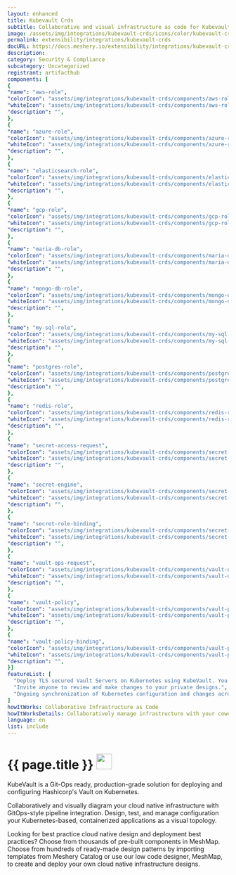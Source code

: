 ```yaml
---
layout: enhanced
title: Kubevault Crds
subtitle: Collaborative and visual infrastructure as code for Kubevault Crds
image: /assets/img/integrations/kubevault-crds/icons/color/kubevault-crds-color.svg
permalink: extensibility/integrations/kubevault-crds
docURL: https://docs.meshery.io/extensibility/integrations/kubevault-crds
description: 
category: Security & Compliance
subcategory: Uncategorized
registrant: artifacthub
components: [
{
"name": "aws-role",
"colorIcon": "assets/img/integrations/kubevault-crds/components/aws-role/icons/color/aws-role-color.svg",
"whiteIcon": "assets/img/integrations/kubevault-crds/components/aws-role/icons/white/aws-role-white.svg",
"description": "",
},
{
"name": "azure-role",
"colorIcon": "assets/img/integrations/kubevault-crds/components/azure-role/icons/color/azure-role-color.svg",
"whiteIcon": "assets/img/integrations/kubevault-crds/components/azure-role/icons/white/azure-role-white.svg",
"description": "",
},
{
"name": "elasticsearch-role",
"colorIcon": "assets/img/integrations/kubevault-crds/components/elasticsearch-role/icons/color/elasticsearch-role-color.svg",
"whiteIcon": "assets/img/integrations/kubevault-crds/components/elasticsearch-role/icons/white/elasticsearch-role-white.svg",
"description": "",
},
{
"name": "gcp-role",
"colorIcon": "assets/img/integrations/kubevault-crds/components/gcp-role/icons/color/gcp-role-color.svg",
"whiteIcon": "assets/img/integrations/kubevault-crds/components/gcp-role/icons/white/gcp-role-white.svg",
"description": "",
},
{
"name": "maria-db-role",
"colorIcon": "assets/img/integrations/kubevault-crds/components/maria-db-role/icons/color/maria-db-role-color.svg",
"whiteIcon": "assets/img/integrations/kubevault-crds/components/maria-db-role/icons/white/maria-db-role-white.svg",
"description": "",
},
{
"name": "mongo-db-role",
"colorIcon": "assets/img/integrations/kubevault-crds/components/mongo-db-role/icons/color/mongo-db-role-color.svg",
"whiteIcon": "assets/img/integrations/kubevault-crds/components/mongo-db-role/icons/white/mongo-db-role-white.svg",
"description": "",
},
{
"name": "my-sql-role",
"colorIcon": "assets/img/integrations/kubevault-crds/components/my-sql-role/icons/color/my-sql-role-color.svg",
"whiteIcon": "assets/img/integrations/kubevault-crds/components/my-sql-role/icons/white/my-sql-role-white.svg",
"description": "",
},
{
"name": "postgres-role",
"colorIcon": "assets/img/integrations/kubevault-crds/components/postgres-role/icons/color/postgres-role-color.svg",
"whiteIcon": "assets/img/integrations/kubevault-crds/components/postgres-role/icons/white/postgres-role-white.svg",
"description": "",
},
{
"name": "redis-role",
"colorIcon": "assets/img/integrations/kubevault-crds/components/redis-role/icons/color/redis-role-color.svg",
"whiteIcon": "assets/img/integrations/kubevault-crds/components/redis-role/icons/white/redis-role-white.svg",
"description": "",
},
{
"name": "secret-access-request",
"colorIcon": "assets/img/integrations/kubevault-crds/components/secret-access-request/icons/color/secret-access-request-color.svg",
"whiteIcon": "assets/img/integrations/kubevault-crds/components/secret-access-request/icons/white/secret-access-request-white.svg",
"description": "",
},
{
"name": "secret-engine",
"colorIcon": "assets/img/integrations/kubevault-crds/components/secret-engine/icons/color/secret-engine-color.svg",
"whiteIcon": "assets/img/integrations/kubevault-crds/components/secret-engine/icons/white/secret-engine-white.svg",
"description": "",
},
{
"name": "secret-role-binding",
"colorIcon": "assets/img/integrations/kubevault-crds/components/secret-role-binding/icons/color/secret-role-binding-color.svg",
"whiteIcon": "assets/img/integrations/kubevault-crds/components/secret-role-binding/icons/white/secret-role-binding-white.svg",
"description": "",
},
{
"name": "vault-ops-request",
"colorIcon": "assets/img/integrations/kubevault-crds/components/vault-ops-request/icons/color/vault-ops-request-color.svg",
"whiteIcon": "assets/img/integrations/kubevault-crds/components/vault-ops-request/icons/white/vault-ops-request-white.svg",
"description": "",
},
{
"name": "vault-policy",
"colorIcon": "assets/img/integrations/kubevault-crds/components/vault-policy/icons/color/vault-policy-color.svg",
"whiteIcon": "assets/img/integrations/kubevault-crds/components/vault-policy/icons/white/vault-policy-white.svg",
"description": "",
},
{
"name": "vault-policy-binding",
"colorIcon": "assets/img/integrations/kubevault-crds/components/vault-policy-binding/icons/color/vault-policy-binding-color.svg",
"whiteIcon": "assets/img/integrations/kubevault-crds/components/vault-policy-binding/icons/white/vault-policy-binding-white.svg",
"description": "",
}]
featureList: [
  "Deploy TLS secured Vault Servers on Kubernetes using KubeVault. You can use cert-manager to manage VaultServer TLS or you can manage TLS with self-signed.",
  "Invite anyone to review and make changes to your private designs.",
  "Ongoing synchronization of Kubernetes configuration and changes across any number of clusters."
]
howItWorks: Collaborative Infrastructure as Code
howItWorksDetails: Collaboratively manage infrastructure with your coworkers synchronously sharing the same designs.
language: en
list: include
---
```

<h1>{{ page.title }} <img src="{{ page.image }}" style="width: 35px; height: 35px;" /></h1>

<p>
KubeVault is a Git-Ops ready, production-grade solution for deploying and configuring Hashicorp's Vault on Kubernetes.
</p>
<p>
    Collaboratively and visually diagram your cloud native infrastructure with GitOps-style pipeline integration. Design, test, and manage configuration your Kubernetes-based, containerized applications as a visual topology.
</p>
<p>
    Looking for best practice cloud native design and deployment best practices? Choose from thousands of pre-built components in MeshMap. Choose from hundreds of ready-made design patterns by importing templates from Meshery Catalog or use our low code designer, MeshMap, to create and deploy your own cloud native infrastructure designs.
</p>
